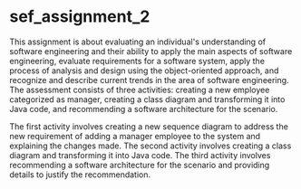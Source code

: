 # sef_assignment_2

This assignment is about evaluating an individual's understanding of software engineering and their ability to apply the main aspects of software engineering, evaluate requirements for a software system, apply the process of analysis and design using the object-oriented approach, and recognize and describe current trends in the area of software engineering. The assessment consists of three activities: creating a new employee categorized as manager, creating a class diagram and transforming it into Java code, and recommending a software architecture for the scenario.

The first activity involves creating a new sequence diagram to address the new requirement of adding a manager employee to the system and explaining the changes made. The second activity involves creating a class diagram and transforming it into Java code. The third activity involves recommending a software architecture for the scenario and providing details to justify the recommendation.
